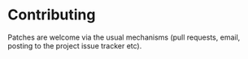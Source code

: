 # Contributing

Patches are welcome via the usual mechanisms (pull requests, email, posting to the project issue tracker etc).


